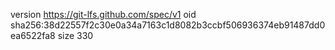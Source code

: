 version https://git-lfs.github.com/spec/v1
oid sha256:38d22557f2c30e0a34a7163c1d8082b3ccbf506936374eb91487dd0ea6522fa8
size 330

